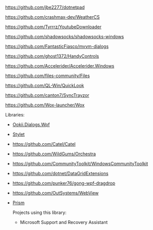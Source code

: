 https://github.com/jbe2277/dotnetpad

https://github.com/crashmax-dev/WeatherCS

https://github.com/Tyrrrz/YoutubeDownloader

https://github.com/shadowsocks/shadowsocks-windows

https://github.com/FantasticFiasco/mvvm-dialogs

https://github.com/ghost1372/HandyControls

https://github.com/Accelerider/Accelerider.Windows

https://github.com/files-community/Files

https://github.com/QL-Win/QuickLook

https://github.com/canton7/SyncTrayzor

https://github.com/Wox-launcher/Wox

Libraries:

- [Ookii.Dialogs.Wpf](https://github.com/ookii-dialogs/ookii-dialogs-wpf)

- [Stylet](https://github.com/canton7/Stylet)

- https://github.com/Catel/Catel

- https://github.com/WildGums/Orchestra

- https://github.com/CommunityToolkit/WindowsCommunityToolkit

- https://github.com/dotnet/DataGridExtensions

- https://github.com/punker76/gong-wpf-dragdrop

- https://github.com/OutSystems/WebView

- [Prism](https://github.com/PrismLibrary/Prism)

  Projects using this library:

  - Microsoft Support and Recovery Assistant

